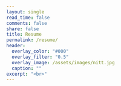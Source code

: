 ```yaml
---
layout: single
read_time: false
comments: false
share: false
title: Resume
permalink: /resume/
header:
  overlay_color: "#000"
  overlay_filter: "0.5"
  overlay_image: /assets/images/nitt.jpg
  caption: ""
excerpt: "<br>"
---
```


<embed src="/assets/pdfs/resume.pdf" width="800px" height="1100px" hidden="true"/>